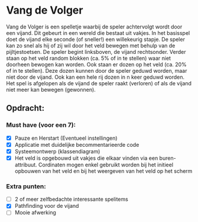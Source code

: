 # Vang de Volger
Vang de Volger is een spelletje waarbij de speler achtervolgt wordt door een vijand. Dit gebeurt in een wereld die bestaat uit vakjes. In het basisspel doet de vijand elke seconde (of sneller!) een willekeurig stapje. De speler kan zo snel als hij of zij wil door het veld bewegen met behulp van de pijltjestoetsen. De speler begint linksboven, de vijand rechtsonder.
Verder staan op het veld random blokken (ca. 5% of in te stellen) waar niet doorheen bewogen kan worden. Ook staan er dozen op het veld (ca. 20% of in te stellen). Deze dozen kunnen door de speler geduwd worden, maar niet door de vijand. Ook kan een hele rij dozen in n keer geduwd worden. Het spel is afgelopen als de vijand de speler raakt (verloren) of als de vijand niet meer kan bewegen (gewonnen).

## Opdracht:
### Must have (voor een 7):
* [x] Pauze en Herstart (Eventueel instellingen)
* [x] Applicatie met duidelijke becommentarieerde code
* [x] Systeemontwerp (klassendiagram)
* [x] Het veld is opgebouwd uit vakjes die elkaar vinden via een buren-attribuut. Cordinaten mogen enkel gebruikt worden bij het initieel opbouwen van het veld en bij het weergeven van het veld op het scherm
### Extra punten:
* [ ] 2 of meer zelfbedachte interessante spelitems
* [x] Pathfinding voor de vijand
* [ ] Mooie afwerking
